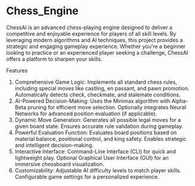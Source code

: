 # Chess_Engine
ChessAI is an advanced chess-playing engine designed to deliver a competitive and enjoyable experience for players of all skill levels. By leveraging modern algorithms and AI techniques, this project provides a strategic and engaging gameplay experience. Whether you're a beginner looking to practice or an experienced player seeking a challenge, ChessAI offers a platform to sharpen your skills.

Features
  1. Comprehensive Game Logic: Implements all standard chess rules, including special moves like castling, en passant, and pawn promotion.
Automatically detects check, checkmate, and stalemate conditions.
  2. AI-Powered Decision-Making: Uses the Minimax algorithm with Alpha-Beta pruning for efficient move selection.
Optionally integrates Neural Networks for advanced position evaluation (if applicable).
  3. Dynamic Move Generation: Generates all possible legal moves for a given board state.
Ensures accurate rule validation during gameplay.
  4. Powerful Evaluation Function: Evaluates board positions based on material balance, positional control, and king safety.
Enables strategic and intelligent decision-making.
  5. Interactive Interface: Command-Line Interface (CLI) for quick and lightweight play.
Optional Graphical User Interface (GUI) for an immersive chessboard visualization.
  6. Customizability: Adjustable AI difficulty levels to match player skills.
Configurable game settings for a personalized experience.
